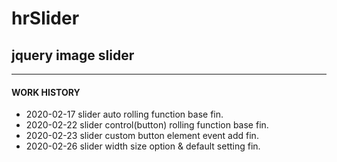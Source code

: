 # hrSlider
## jquery image slider
***
#### WORK HISTORY
- 2020-02-17 slider auto rolling function base fin.
- 2020-02-22 slider control(button) rolling function base fin.
- 2020-02-23 slider custom button element event add fin.
- 2020-02-26 slider width size option & default setting fin.